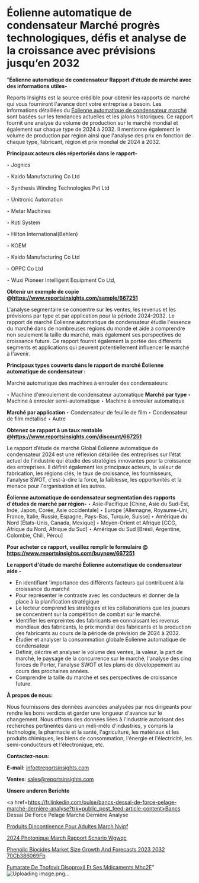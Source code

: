 # Éolienne automatique de condensateur Marché progrès technologiques, défis et analyse de la croissance avec prévisions jusqu’en 2032

"<strong>Éolienne automatique de condensateur Rapport d'étude de marché avec des informations utiles-</strong>

Reports Insights est la source crédible pour obtenir les rapports de marché qui vous fourniront l'avance dont votre entreprise a besoin. Les informations détaillées du <a href=https://www.reportsinsights.com/sample/667251>Éolienne automatique de condensateur marché</a> sont basées sur les tendances actuelles et les jalons historiques. Ce rapport fournit une analyse du volume de production sur le marché mondial et également sur chaque type de 2024 à 2032. Il mentionne également le volume de production par région ainsi que l'analyse des prix en fonction de chaque type, fabricant, région et prix mondial de 2024 à 2032.

<b>Principaux acteurs clés répertoriés dans le rapport-</b>

‣ Jognics

‣ Kaido Manufacturing Co Ltd

‣ Synthesis Winding Technologies Pvt Ltd

‣ Unitronic Automation

‣ Metar Machines

‣ Koti System

‣ Hilton International(Behlen)

‣ KOEM

‣ Kaido Manufacturing Co Ltd

‣ OPPC Co Ltd

‣ Wuxi Pioneer Intelligent Equipment Co Ltd,

<strong><b>Obtenir un exemple de copie @</b></strong><a href=https://www.reportsinsights.com/sample/667251><strong><b>https://www.reportsinsights.com/sample/667251</b></strong></a>

L'analyse segmentaire se concentre sur les ventes, les revenus et les prévisions par type et par application pour la période 2024-2032. Le rapport de marché Éolienne automatique de condensateur étudie l'essence du marché dans de nombreuses régions du monde et aide à comprendre non seulement la taille du marché, mais également ses perspectives de croissance future. Ce rapport fournit également la portée des différents segments et applications qui peuvent potentiellement influencer le marché à l'avenir.

<strong>Principaux types couverts dans le rapport de marché Éolienne automatique de condensateur :</strong>

Marché automatique des machines à enrouler des condensateurs:

‣  Machine d'enroulement de condensateur automatique <strong> Marché <strong> par type </strong> </strong>
‣ Machine à enrouler semi-automatique
‣ Machine à enrouler automatique

<strong>Marché par application </strong>
‣ Condensateur de feuille de film
‣ Condensateur de film métallisé
‣ Autre

<strong><b>Obtenez ce rapport à un taux rentable @</b></strong><a href=https://www.reportsinsights.com/discount/667251><strong><b>https://www.reportsinsights.com/discount/667251</b></strong></a>

Le rapport d’étude de marché Global Éolienne automatique de condensateur 2024 est une réflexion détaillée des entreprises sur l’état actuel de l’industrie qui étudie des stratégies innovantes pour la croissance des entreprises. Il définit également les principaux acteurs, la valeur de fabrication, les régions clés, le taux de croissance, les fournisseurs, l'analyse SWOT, c'est-à-dire la force, la faiblesse, les opportunités et la menace pour l'organisation et les autres.

<strong>Éolienne automatique de condensateur segmentation des rapports d'études de marché par région-</strong>
‣ Asie-Pacifique [Chine, Asie du Sud-Est, Inde, Japon, Corée, Asie occidentale]
‣ Europe [Allemagne, Royaume-Uni, France, Italie, Russie, Espagne, Pays-Bas, Turquie, Suisse]
‣ Amérique du Nord [États-Unis, Canada, Mexique]
‣ Moyen-Orient et Afrique [CCG, Afrique du Nord, Afrique du Sud]
‣ Amérique du Sud [Brésil, Argentine, Colombie, Chili, Pérou]

<strong>Pour acheter ce rapport, veuillez remplir le formulaire @   <a href=https://www.reportsinsights.com/buynow/667251>https://www.reportsinsights.com/buynow/667251</a></strong>

<strong>Le rapport d'étude de marché Éolienne automatique de condensateur aide -</strong>
<ul>
  <li>En identifiant 'importance des différents facteurs qui contribuent à la croissance du marché</li>
  <li>Pour représenter le contraste avec les conducteurs et donner de la place à la planification stratégique</li>
  <li>Le lecteur comprend les stratégies et les collaborations que les joueurs se concentrent sur la compétition de combat sur le marché.</li>
  <li>Identifier les empreintes des fabricants en connaissant les revenus mondiaux des fabricants, le prix mondial des fabricants et la production des fabricants au cours de la période de prévision de 2024 à 2032.</li>
  <li>Étudier et analyser la consommation globale Éolienne automatique de condensateur</li>
  <li>Définir, décrire et analyser le volume des ventes, la valeur, la part de marché, le paysage de la concurrence sur le marché, l'analyse des cinq forces de Porter, l'analyse SWOT et les plans de développement au cours des prochaines années.</li>
  <li>Comprendre la taille du marché et ses perspectives de croissance future.</li>
</ul>
<strong>À propos de nous:</strong>

Nous fournissons des données avancées analysées par nos dirigeants pour rendre les bons verdicts et garder une longueur d'avance sur le changement. Nous offrons des données liées à l'industrie autorisant des recherches pertinentes dans un méli-mélo d'industries, y compris la technologie, la pharmacie et la santé, l'agriculture, les matériaux et les produits chimiques, les biens de consommation, l'énergie et l'électricité, les semi-conducteurs et l'électronique, etc.

<strong>Contactez-nous:</strong>

<strong>E-mail:</strong> <a href=mailto:info@reportsinsights.com>info@reportsinsights.com</a>

<strong>Ventes</strong>: <a href=mailto:sales@reportsinsights.com>sales@reportsinsights.com</a>

<strong>Unsere anderen Berichte</strong>

<a href=https://fr.linkedin.com/pulse/bancs-dessai-de-force-pelage-marché-dernière-analyse?trk=public_post_feed-article-content>Bancs Dessai De Force Pelage Marché Dernière Analyse</a>

<a href=https://www.linkedin.com/pulse/produits-dincontinence-pour-adultes-march%C3%A9-nvipf/>Produits Dincontinence Pour Adultes March Nvipf</a>

<a href=https://www.linkedin.com/pulse/2024-photonique-march%C3%A9-rapport-sc%C3%A9nario-wgwqc/>2024 Photonique March Rapport Scnario Wgwqc</a>

<a href=https://medium.com/@reportinsights.ja/phenolic-biocides-market-size-growth-and-forecasts-2023-2032-70cb386069fb>Phenolic Biocides Market Size Growth And Forecasts 2023 2032 70Cb386069Fb</a>

<a href=https://www.linkedin.com/pulse/fumarate-de-t%C3%A9nofovir-disoproxil-et-ses-m%C3%A9dicaments-mhc2f/>Fumarate De Tnofovir Disoproxil Et Ses Mdicaments Mhc2F</a>"
![Uploading image.png…]()
